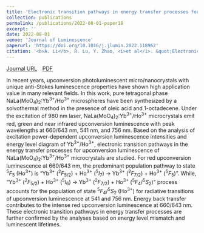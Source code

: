 ```yaml
---
title: 'Electronic transition pathways in energy transfer processes for upconversion photoluminescence of Yb<sup>3+</sup>/Ho<sup>3+</sup> co-doped NaLa(MoO<sub>4</sub>)<sub>2</sub> microcrystals'
collection: publications
permalink: /publications/2022-08-01-paper18
excerpt: ''
date: 2022-08-01
venue: 'Journal of Luminescence'
paperurl: 'https://doi.org/10.1016/j.jlumin.2022.118962'
citation: '<b>A. Li</b>, R. Lu, Y. Zhao, <i>et al</i>. &quot;Electronic transition pathways in energy transfer processes for upconversion photoluminescence of Yb<sup>3+</sup>/Ho<sup>3+</sup> co-doped NaLa(MoO<sub>4</sub>)<sub>2</sub> microcrystals&quot;, <i>Journal of Luminescence</i>, 2022, 248: 118962.'
---
```

[Journal URL](https://www.sciencedirect.com/science/article/abs/pii/S002223132200237X)&emsp;[PDF](files/paper18.pdf)

In recent years, upconversion photoluminescent micro/nanocrystals with unique anti-Stokes luminescence properties have shown high application value in many relevant fields. In this work, pure tetragonal phase NaLa(MoO<sub>4</sub>)<sub>2</sub>:Yb<sup>3+</sup>/Ho<sup>3+</sup> microspheres have been synthesized by a solvothermal method in the presence of oleic acid and 1-octadecene. Under the excitation of 980 nm laser, NaLa(MoO<sub>4</sub>)<sub>2</sub>:Yb<sup>3+</sup>/Ho<sup>3+</sup> microcrystals emit red, green and near infrared upconversion luminescence with peak wavelengths at 660/643 nm, 541 nm, and 756 nm. Based on the analysis of excitation power-dependent upconversion luminescence intensities and energy level diagram of Yb<sup>3+</sup>/Ho<sup>3+</sup>, electronic transition pathways in the energy transfer processes for upconversion luminescence of NaLa(MoO<sub>4</sub>)<sub>2</sub>:Yb<sup>3+</sup>/Ho<sup>3+</sup> microcrystals are studied. For red upconversion luminescence at 660/643 nm, the predominant population pathway to state <sup>5</sup><em>F</em><sub>5</sub> (Ho<sup>3+</sup>) is “Yb<sup>3+</sup> (<sup>2</sup><em>F</em><sub>5/2</sub>) + Ho<sup>3+</sup> (<sup>5</sup><em>I</em><sub>7</sub>) → Yb<sup>3+</sup> (<sup>2</sup><em>F</em><sub>7/2</sub>) + Ho<sup>3+</sup> (<sup>5</sup><em>F</em><sub>5</sub>)”. While, “Yb<sup>3+</sup> (<sup>2</sup><em>F</em><sub>5/2</sub>) + Ho<sup>3+</sup> (<sup>5</sup><em>I</em><sub>6</sub>) → Yb<sup>3+</sup> (<sup>2</sup><em>F</em><sub>7/2</sub>) + Ho<sup>3+</sup> (<sup>5</sup><em>F</em><sub>4</sub>/<sup>5</sup><em>S</em><sub>2</sub>)” process accounts for the population of state <sup>5</sup><em>F</em><sub>4</sub>/<sup>5</sup><em>S</em><sub>2</sub> (Ho<sup>3+</sup>) for radiative transitions of upconversion luminescence at 541 and 756 nm. Energy back transfer contributes to the intense red upconversion luminescence at 660/643 nm. These electronic transition pathways in energy transfer processes are further confirmed by the analyses based on energy level mismatch and luminescent lifetimes.

